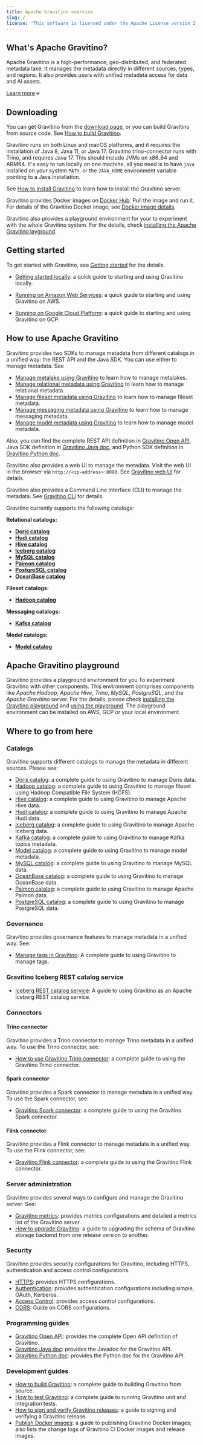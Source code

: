 ```yaml
---
title: Apache Gravitino overview
slug: /
license: "This software is licensed under the Apache License version 2."
---
```


## What's Apache Gravitino?

Apache Gravitino is a high-performance, geo-distributed, and federated metadata lake.
It manages the metadata directly in different sources, types, and regions.
It also provides users with unified metadata access for data and AI assets.

[Learn more](./overview.md)&rarr;

## Downloading

You can get Gravitino from the [download page](https://gravitino.apache.org/downloads),
or you can build Gravitino from source code. See [How to build Gravitino](./develop/how-to-build.md).

Gravitino runs on both Linux and macOS platforms, and it requires the installation of
Java 8, Java 11, or Java 17. Gravitino trino-connector runs with Trino, and requires Java 17.
This should include JVMs on x86_64 and ARM64.
It's easy to run locally on one machine, all you need is to have `java` installed on
your system `PATH`, or the `JAVA_HOME` environment variable pointing to a Java installation.

See [How to install Gravitino](./install/install.md) to learn how to install the Gravitino server.

Gravitino provides Docker images on [Docker Hub](https://hub.docker.com/u/apache).
Pull the image and run it.
For details of the Gravitino Docker image, see [Docker image details](./develop/docker-image-details.md).

Gravitino also provides a playground environment for your to experiment with the whole Gravitino system.
For the details, check [installing the Apache Gravitino layground](./playground/install.md).

## Getting started

To get started with Gravitino, see [Getting started](./getting-started/index.md) for the details.

* [Getting started locally](./getting-started/index.md#local):
  a quick guide to starting and using Gravitino locally.

* [Running on Amazon Web Services](./getting-started/index.md#aws):
  a quick guide to starting and using Gravitino on AWS.

* [Running on Google Cloud Platform](./getting-started/index.md#gcp):
  a quick guide to starting and using Gravitino on GCP.

## How to use Apache Gravitino

Gravitino provides two SDKs to manage metadata from different catalogs in a unified way:
the REST API and the Java SDK.
You can use either to manage metadata. See

* [Manage metalake using Gravitino](./admin/metalake.md) to learn how to manage metalakes.
* [Manage relational metadata using Gravitino](./metadata/relational.md)
  to learn how to manage relational metadata.
* [Manage fileset metadata using Gravitino](./metadata/fileset.md) to learn
  how to manage fileset metadata.
* [Manage messaging metadata using Gravitino](./metadata/messaging.md) to learn how to manage
  messaging metadata.
* [Manage model metadata using Gravitino](./metadata/model.md) to learn how to manage
  model metadata.

Also, you can find the complete REST API definition in [Gravitino Open API](./api/rest/gravitino-rest-api),
Java SDK definition in [Gravitino Java doc](pathname:///docs/0.9.0-incubating-SNAPSHOT/api/java/index.html),
and Python SDK definition in [Gravitino Python doc](pathname:///docs/0.9.0-incubating-SNAPSHOT/api/python/index.html).

Gravitino also provides a web UI to manage the metadata.
Visit the web UI in the browser via `http://<ip-address>:8090`.
See [Gravitino web UI](./client/webui.md) for details.

Gravitino also provides a Command Line Interface (CLI) to manage the metadata.
See [Gravitino CLI](./client/cli.md) for details.

Gravitino currently supports the following catalogs:

**Relational catalogs:**

* [**Doris catalog**](./catalogs/relational/jdbc/doris.md)
* [**Hudi catalog**](./catalogs/relational/lakehouse/hudi.md)
* [**Hive catalog**](./catalogs/relational/hive/index.md)
* [**Iceberg catalog**](./catalogs/relational/lakehouse/iceberg.md)
* [**MySQL catalog**](./catalogs/relational/jdbc/mysql.md)
* [**Paimon catalog**](./catalogs/relational/lakehouse/paimon.md)
* [**PostgreSQL catalog**](./catalogs/relational/jdbc/postgresql.md)
* [**OceanBase catalog**](./catalogs/relational/jdbc/oceanbase.md)

**Fileset catalogs:**

* [**Hadoop catalog**](./catalogs/fileset/hadoop/index.md)

**Messaging catalogs:**

* [**Kafka catalog**](./catalogs/messaging/kafka/index.md)

**Model catalogs:**

* [**Model catalog**](./catalogs/model/index.md)

## Apache Gravitino playground

Gravitino provides a playground environment for you To experiment Gravitino with other components.
This environment comprises components like *Apache Hadoop*, *Apache Hive*, *Trino*, *MySQL*, *PostgreSQL*,
and the *Apache Gravitino* server.
For the details, please check [installing the Gravitino playground](./playground/install.md)
and [using the playground](./playground/using-the-playground.md).
The playground environment can be installed on AWS, GCP or your local environment.

## Where to go from here

### Catalogs

Gravitino supports different catalogs to manage the metadata in different sources. Please see:

* [Doris catalog](./catalogs/relational/jdbc/doris.md): a complete guide to using Gravitino to manage Doris data.
* [Hadoop catalog](./catalogs/fileset/hadoop/index.md): a complete guide to using Gravitino to manage fileset
  using Hadoop Compatible File System (HCFS).
* [Hive catalog](./catalogs/relational/hive/index.md): a complete guide to using Gravitino to manage Apache Hive data.
* [Hudi catalog](./catalogs/relational/lakehouse/hudi.md): a complete guide to using Gravitino to manage Apache Hudi data.
* [Iceberg catalog](./catalogs/relational/lakehouse/iceberg.md): a complete guide to using Gravitino to manage Apache Iceberg data.
* [Kafka catalog](./catalogs/messaging/kafka/index.md): a complete guide to using Gravitino to manage Kafka topics metadata.
* [Model catalog](./catalogs/model/index.md): a complete guide to using Gravitino to manage model metadata.
* [MySQL catalog](./catalogs/relational/jdbc/mysql.md): a complete guide to using Gravitino to manage MySQL data.
* [OceanBase catalog](./catalogs/relational/jdbc/oceanbase.md): a complete guide to using Gravitino to manage OceanBase data.
* [Paimon catalog](./catalogs/relational/lakehouse/paimon.md): a complete guide to using Gravitino to manage Apache Paimon data.
* [PostgreSQL catalog](./catalogs/relational/jdbc/postgresql.md): a complete guide to using Gravitino to manage PostgreSQL data.

### Governance

Gravitino provides governance features to manage metadata in a unified way. See:

* [Manage tags in Gravitino](./metadata/tags.md):
  A complete guide to using Gravitino to manage tags.

### Gravitino Iceberg REST catalog service

* [Iceberg REST catalog service](./admin/iceberg-server.md):
  A guide to using Gravitino as an Apache Iceberg REST catalog service.

### Connectors

#### Trino connector

Gravitino provides a Trino connector to manage Trino metadata in a unified way. To use the Trino connector, see:

* [How to use Gravitino Trino connector](./connectors/trino/index.md): a complete guide to using the Gravitino Trino connector.

#### Spark connector

Gravitino provides a Spark connector to manage metadata in a unified way. To use the Spark connector, see:

* [Gravitino Spark connector](./connectors/spark/index.md): a complete guide to using the Gravitino Spark connector.

#### Flink connector

Gravitino provides a Flink connector to manage metadata in a unified way. To use the Flink connector, see:

* [Gravitino Flink connector](./connectors/flink/index.md): a complete guide to using the Gravitino Flink connector.

### Server administration

Gravitino provides several ways to configure and manage the Gravitino server. See:

* [Gravitino metrics](./admin/metrics.md): provides metrics configurations and detailed a metrics list
  of the Gravitino server.
* [How to upgrade Gravitino](./admin/upgrade.md): a guide to upgrading the schema of Gravitino storage backend from one release version to another.

### Security

Gravitino provides security configurations for Gravitino, including HTTPS, authentication and access control configurations.

* [HTTPS](./security/how-to-use-https.md): provides HTTPS configurations.
* [Authentication](./security/authentication.md): provides authentication configurations including simple, OAuth, Kerberos.
* [Access Control](./security/access-control.md): provides access control configurations.
* [CORS](./security/cors.md): Guide on CORS configurations.

### Programming guides

* [Gravitino Open API](./api/rest/gravitino-rest-api): provides the complete Open API definition of Gravitino.
* [Gravitino Java doc](pathname:///docs/0.9.0-incubating-SNAPSHOT/api/java/index.html): provides the Javadoc for the Gravitino API.
* [Gravitino Python doc](pathname:///docs/0.9.0-incubating-SNAPSHOT/api/python/index.html): provides the Python doc for the Gravitino API.

### Development guides

* [How to build Gravitino](./develop/how-to-build.md): a complete guide to building Gravitino from source.
* [How to test Gravitino](./develop/testing.md): a complete guide to running Gravitino unit and integration tests.
* [How to sign and verify Gravitino releases](./develop/release-signing.md): a guide to signing and verifying
  a Gravitino release.
* [Publish Docker images](./develop/publish-docker-images.md): a guide to publishing Gravitino Docker images;
  also lists the change logs of Gravitino CI Docker images and release images.

<img src="https://analytics.apache.org/matomo.php?idsite=62&rec=1&bots=1&action_name=Overview" alt="" />
